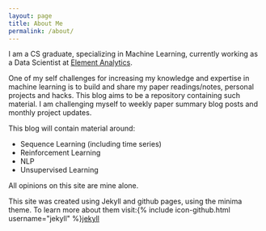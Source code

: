 ```yaml
---
layout: page
title: About Me
permalink: /about/
---
```


I am a CS graduate, specializing in Machine Learning, currently working as a Data Scientist at [Element Analytics](https://www.elementanalytics.com/).

One of my self challenges for increasing my knowledge and expertise in machine learning is to build and share my paper readings/notes, personal projects and hacks. This blog aims to be a repository containing such material. I am challenging myself to weekly paper summary blog posts and monthly project updates. 

This blog will contain material around:
* Sequence Learning (including time series)
* Reinforcement Learning
* NLP
* Unsupervised Learning

All opinions on this site are mine alone.

This site was created using Jekyll and github pages, using the minima theme. To learn more about them visit:{% include icon-github.html username="jekyll" %}[jekyll](https://github.com/jekyll/jekyll)
